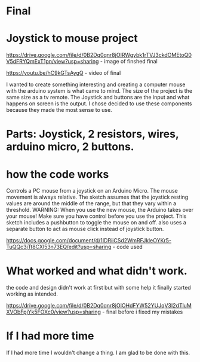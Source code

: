 # Final

# Joystick to mouse project

https://drive.google.com/file/d/0B2Dq0qnr8jOIRWgybk1rTVJ3ckdOMEtoQ0V5dFRYQmExT1pn/view?usp=sharing - image of finshed final

https://youtu.be/hC9kGTsAygQ - video of final

I wanted to create something interesting and creating a computer mouse with the arduino system is what came to mind. 
The size of the project is the same size as a tv remote. The Joystick and buttons are the input and what happens on screen is the output.
I chose decided to use these components because they made the most sense to use.

 # Parts: Joystick, 2 resistors, wires, arduino micro, 2 buttons.
 
 # how the code works
Controls a PC mouse from a joystick on an Arduino Micro. The mouse movement is always relative.
The sketch assumes that the joystick resting values are around the 
middle of the range, but that they vary within a threshold.
WARNING:  When you use the new mouse, the Arduino takes
  over your mouse!  Make sure you have control before you use the project.
  This sketch includes a pushbutton to toggle the mouse on and off.
  also uses a separate button to act as mouse click instead of joystick button.
  
  https://docs.google.com/document/d/1IDRiiCSd2WmRFJkleOYKr5-TuQQc3jTt8CXl53n73EQ/edit?usp=sharing - code used
  
  # What worked and what didn't work.
  the code and design didn't work at first but with some help it finally started working as intended.
  
  https://drive.google.com/file/d/0B2Dq0qnr8jOIOHdFYW52YUJqV3I2dTluMXVObFpjYk5FOXc0/view?usp=sharing - final before i fixed my mistakes
  
  # If I had more time
  If I had more time I wouldn't change a thing. I am glad to be done with this.
  
